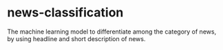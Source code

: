 # news-classification
The machine learning model to differentiate among the category of news, by using headline and short description of news.
